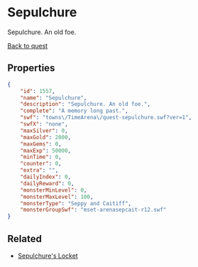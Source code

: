 # Sepulchure

Sepulchure. An old foe.

[Back to quest](../quests.md)

## Properties

```json
{
    "id": 1557,
    "name": "Sepulchure",
    "description": "Sepulchure. An old foe.",
    "complete": "A memory long past.",
    "swf": "towns\/TimeArena\/quest-sepulchure.swf?ver=1",
    "swfX": "none",
    "maxSilver": 0,
    "maxGold": 2000,
    "maxGems": 0,
    "maxExp": 50000,
    "minTime": 0,
    "counter": 0,
    "extra": "",
    "dailyIndex": 0,
    "dailyReward": 0,
    "monsterMinLevel": 0,
    "monsterMaxLevel": 100,
    "monsterType": "Seppy and Caitiff",
    "monsterGroupSwf": "mset-arenasepcait-r12.swf"
}
```

## Related

- [Sepulchure's Locket](../items/18467-sepulchure-s-locket.md)

